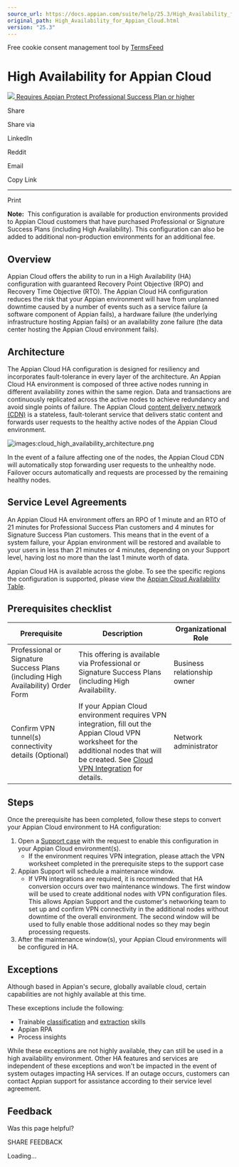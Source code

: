 ```yaml
---
source_url: https://docs.appian.com/suite/help/25.3/High_Availability_for_Appian_Cloud.html
original_path: High_Availability_for_Appian_Cloud.html
version: "25.3"
---
```


Free cookie consent management tool by [TermsFeed](https://www.termsfeed.com/)

# High Availability for Appian Cloud

 [![](images/appian-protect.png) Requires Appian Protect Professional Success Plan or higher](
                /suite/help/25.3/Appian_Protect.html
              )

Share

Share via

LinkedIn

Reddit

Email

Copy Link

* * *

Print

**Note:**  This configuration is available for production environments provided to Appian Cloud customers that have purchased Professional or Signature Success Plans (including High Availability). This configuration can also be added to additional non-production environments for an additional fee.

## Overview

Appian Cloud offers the ability to run in a High Availability (HA) configuration with guaranteed Recovery Point Objective (RPO) and Recovery Time Objective (RTO). The Appian Cloud HA configuration reduces the risk that your Appian environment will have from unplanned downtime caused by a number of events such as a service failure (a software component of Appian fails), a hardware failure (the underlying infrastructure hosting Appian fails) or an availability zone failure (the data center hosting the Appian Cloud environment fails).

## Architecture

The Appian Cloud HA configuration is designed for resiliency and incorporates fault-tolerance in every layer of the architecture. An Appian Cloud HA environment is composed of three active nodes running in different availability zones within the same region. Data and transactions are continuously replicated across the active nodes to achieve redundancy and avoid single points of failure. The Appian Cloud [content delivery network (CDN)](Appian_Cloud_Content_Delivery.html) is a stateless, fault-tolerant service that delivers static content and forwards user requests to the healthy active nodes of the Appian Cloud environment.

![images:cloud_high_availability_architecture.png](images/cloud_high_availability_architecture.png)

In the event of a failure affecting one of the nodes, the Appian Cloud CDN will automatically stop forwarding user requests to the unhealthy node. Failover occurs automatically and requests are processed by the remaining healthy nodes.

## Service Level Agreements

An Appian Cloud HA environment offers an RPO of 1 minute and an RTO of 21 minutes for Professional Success Plan customers and 4 minutes for Signature Success Plan customers. This means that in the event of a system failure, your Appian environment will be restored and available to your users in less than 21 minutes or 4 minutes, depending on your Support level, having lost no more than the last 1 minute worth of data.

Appian Cloud HA is available across the globe. To see the specific regions the configuration is supported, please view the [Appian Cloud Availability Table](Appian_Cloud_Availability.html#appian-cloud-exclusive-feature-support).

## Prerequisites checklist

| Prerequisite | Description | Organizational Role |
| --- | --- | --- |
| Professional or Signature Success Plans (including High Availability) Order Form | This offering is available via Professional or Signature Success Plans (including High Availability. | Business relationship owner |
| Confirm VPN tunnel(s) connectivity details (Optional) | If your Appian Cloud environment requires VPN integration, fill out the Appian Cloud VPN worksheet for the additional nodes that will be created. See [Cloud VPN Integration](Cloud_VPN_Integration.html) for details. | Network administrator |

## Steps

Once the prerequisite has been completed, follow these steps to convert your Appian Cloud environment to HA configuration:

1.  Open a [Support case](https://forum.appian.com/suite/sites/support) with the request to enable this configuration in your Appian Cloud environment(s).
    -   If the environment requires VPN integration, please attach the VPN worksheet completed in the prerequisite steps to the support case
2.  Appian Support will schedule a maintenance window.
    -   If VPN integrations are required, it is recommended that HA conversion occurs over two maintenance windows. The first window will be used to create additional nodes with VPN configuration files. This allows Appian Support and the customer's networking team to set up and confirm VPN connectivity in the additional nodes without downtime of the overall environment. The second window will be used to fully enable those additional nodes so they may begin processing requests.
3.  After the maintenance window(s), your Appian Cloud environments will be configured in HA.

## Exceptions

Although based in Appian's secure, globally available cloud, certain capabilities are not highly available at this time.

These exceptions include the following:

-   Trainable [classification](ai-skills-intro.html) and [extraction](ai-skills-intro.html) skills
-   Appian RPA
-   Process insights

While these exceptions are not highly available, they can still be used in a high availability environment. Other HA features and services are independent of these exceptions and won't be impacted in the event of system outages impacting HA services. If an outage occurs, customers can contact Appian support for assistance according to their service level agreement.

## Feedback

Was this page helpful?

SHARE FEEDBACK

Loading...